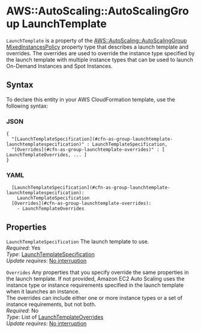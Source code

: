 # AWS::AutoScaling::AutoScalingGroup LaunchTemplate<a name="aws-properties-autoscaling-autoscalinggroup-launchtemplate"></a>

 `LaunchTemplate` is a property of the [AWS::AutoScaling::AutoScalingGroup MixedInstancesPolicy](https://docs.aws.amazon.com/AWSCloudFormation/latest/UserGuide/aws-properties-autoscaling-autoscalinggroup-mixedinstancespolicy.html) property type that describes a launch template and overrides\. The overrides are used to override the instance type specified by the launch template with multiple instance types that can be used to launch On\-Demand Instances and Spot Instances\. 

## Syntax<a name="aws-properties-autoscaling-autoscalinggroup-launchtemplate-syntax"></a>

To declare this entity in your AWS CloudFormation template, use the following syntax:

### JSON<a name="aws-properties-autoscaling-autoscalinggroup-launchtemplate-syntax.json"></a>

```
{
  "[LaunchTemplateSpecification](#cfn-as-group-launchtemplate-launchtemplatespecification)" : LaunchTemplateSpecification,
  "[Overrides](#cfn-as-group-launchtemplate-overrides)" : [ LaunchTemplateOverrides, ... ]
}
```

### YAML<a name="aws-properties-autoscaling-autoscalinggroup-launchtemplate-syntax.yaml"></a>

```
  [LaunchTemplateSpecification](#cfn-as-group-launchtemplate-launchtemplatespecification): 
    LaunchTemplateSpecification
  [Overrides](#cfn-as-group-launchtemplate-overrides): 
    - LaunchTemplateOverrides
```

## Properties<a name="aws-properties-autoscaling-autoscalinggroup-launchtemplate-properties"></a>

`LaunchTemplateSpecification`  <a name="cfn-as-group-launchtemplate-launchtemplatespecification"></a>
The launch template to use\.  
*Required*: Yes  
*Type*: [LaunchTemplateSpecification](aws-properties-autoscaling-autoscalinggroup-launchtemplatespecification.md)  
*Update requires*: [No interruption](https://docs.aws.amazon.com/AWSCloudFormation/latest/UserGuide/using-cfn-updating-stacks-update-behaviors.html#update-no-interrupt)

`Overrides`  <a name="cfn-as-group-launchtemplate-overrides"></a>
Any properties that you specify override the same properties in the launch template\. If not provided, Amazon EC2 Auto Scaling uses the instance type or instance requirements specified in the launch template when it launches an instance\.  
The overrides can include either one or more instance types or a set of instance requirements, but not both\.  
*Required*: No  
*Type*: List of [LaunchTemplateOverrides](aws-properties-autoscaling-autoscalinggroup-launchtemplateoverrides.md)  
*Update requires*: [No interruption](https://docs.aws.amazon.com/AWSCloudFormation/latest/UserGuide/using-cfn-updating-stacks-update-behaviors.html#update-no-interrupt)